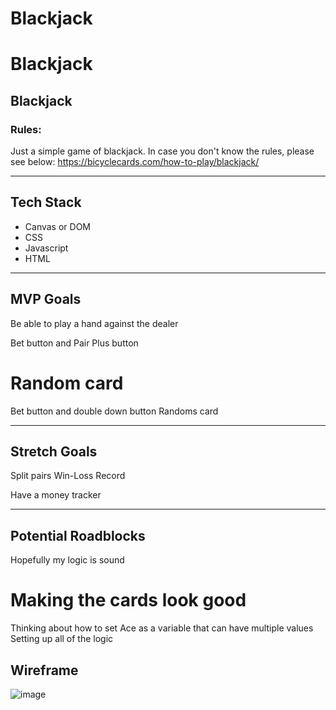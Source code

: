 # Blackjack

# Blackjack

## Blackjack

### Rules:

Just a simple game of blackjack.  In case you don't know the rules, please see below:
https://bicyclecards.com/how-to-play/blackjack/

---

## Tech Stack

- Canvas or DOM
- CSS
- Javascript
- HTML

---

## MVP Goals

Be able to play a hand against the dealer


Bet button and Pair Plus button

Random card
=======
Bet button and double down button
Randoms card


---
## Stretch Goals

Split pairs
Win-Loss Record

Have a money tracker 


---
## Potential Roadblocks


Hopefully my logic is sound 

Making the cards look good
=======
Thinking about how to set Ace as a variable that can have multiple values
Setting up all of the logic 



## Wireframe
![image](https://user-images.githubusercontent.com/25106428/185550542-7769b296-16c9-495b-87b0-d552ab59effc.png)


